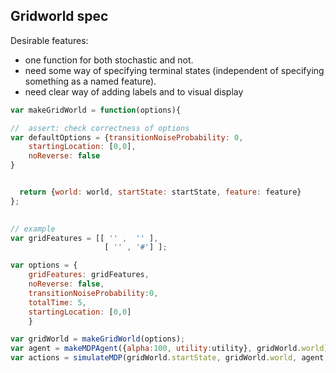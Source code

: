 ## Gridworld spec

Desirable features:
- one function for both stochastic and not.
- need some way of specifying terminal states (independent of specifying something as a named feature).
- need clear way of adding labels and to visual display


```javascript
var makeGridWorld = function(options){

//  assert: check correctness of options
var defaultOptions = {transitionNoiseProbability: 0,
    startingLocation: [0,0],
    noReverse: false
}


  return {world: world, startState: startState, feature: feature}
};
  

// example
var gridFeatures = [[ '' ,  '' ],
                     [ '' , '#'] ];

var options = {
    gridFeatures: gridFeatures,
    noReverse: false,
    transitionNoiseProbability:0,
    totalTime: 5,
    startingLocation: [0,0]
    }

var gridWorld = makeGridWorld(options);
var agent = makeMDPAgent({alpha:100, utility:utility}, gridWorld.world);
var actions = simulateMDP(gridWorld.startState, gridWorld.world, agent, 'actions');


```
